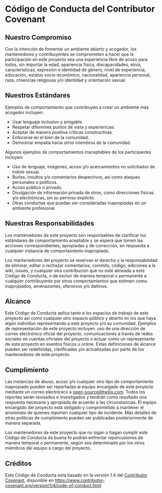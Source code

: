 # Código de Conducta del Contributor Covenant

## Nuestro Compromiso

Con la intención de fomentar un ambiente abierto y acogedor, los mantenedores y contribuyentes se comprometen a hacer que la participación en este proyecto sea una experiencia libre de acoso para todos, sin importar la edad, apariencia física, discapacidades, etnia, características, expresión e identidad de género, nivel de experiencia, educación, estatus socio-económico, nacionalidad, apariencia personal, raza, creencias religiosas y/o identidad y orientación sexual.

## Nuestros Estándares

Ejemplos de comportamiento que contribuyen a crear un ambiente más acogedor incluyen:

- Usar lenguaje inclusivo y amigable.
- Respetar diferentes puntos de vista y experiencias.
- Aceptar de manera positiva críticas constructivas.
- Enfocarse en el bien de la comunidad.
- Demostrar empatía hacia otros miembros de la comunidad.

Algunos ejemplos de comportamientos inaceptables de los participantes incluyen:

- Uso de lenguaje, imágenes, acoso y/o acercamientos no solicitados de índole sexual.
- Burlas, insultos y/o comentarios despectivos, así como ataques personales o políticos.
- Acoso público o privado.
- Divulgación de información privada de otros, como direcciones físicas y/o electrónicas, sin su permiso explícito.
- Otras conductas que puedan ser consideradas inapropiadas en un ambiente profesional.

## Nuestras Responsabilidades

Los mantenedores de este proyecto son responsables de clarificar los estándares de comportamiento aceptable y se espera que tomen las acciones correspondientes, apropiadas y de corrección, en respuesta a cualquier instancia de comportamiento inapropiado.

Los mantenedores del proyecto se reservan el derecho y la responsabilidad de eliminar, editar o rechazar comentarios, commits, código, ediciones a la wiki, issues, y cualquier otra contribución que no esté alineada a este Código de Conducta, o de excluir de manera temporal o permanente a cualquier contribuyente por otros comportamientos que estimen como inapropiados, amenazantes, ofensivos y/o dañinos.

## Alcance

Este Código de Conducta aplica tanto a los espacios de trabajo de este proyecto así como cualquier otro espacio público y abierto en los que haya algún individuo representando a este proyecto y/o su comunidad. Ejemplos de representación de este proyecto incluyen: uso de una dirección de correo electrónico oficial del proyecto, comunicaciones a través de redes sociales en cuentas oficiales del proyecto o actuar como un representante de este proyecto en eventos físicos u online. Estas definiciones de alcance pueden ser redefinidas, clarificadas y/o actualizadas por parte de los mantenedores de este proyecto.

## Cumplimiento

Las instancias de abuso, acoso y/o cualquier otro tipo de comportamiento inapropiado pueden ser reportadas al equipo encargado de este proyecto mediante un correo electrónico a open-source@twilio.com. Todos los reportes serán revisados e investigados y tendrán como resultado una respuesta necesaria y apropiada de acuerdo a las circunstancias. El equipo encargado del proyecto está obligado y comprometido a mantener el anonimato de quienes reporten cualquier tipo de incidente. Más detalles de otras políticas de cumplimiento pueden ser publicadas posteriormente de manera separada.

Los mantenedores de este proyecto que no sigan o hagan cumplir este Código de Conducta de buena fe podrán enfrentar repercusiones de manera temporal o permanente, según sea determinado por los otros miembros del equipo a cargo del proyecto.

## Créditos

Este Código de Conducta está basado en la versión 1.4 del [Contributor Covenant][Sitio Web], disponible en https://www.contributor-covenant.org/version/1/4/code-of-conduct.html

[Sitio Web]: https://www.contributor-covenant.org
